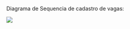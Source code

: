 Diagrama de Sequencia de cadastro de vagas:

![](https://github.com/reyneralegria13/App-JobFinderv1/blob/main/docs/UML/images/diagrama%20de%20sequencia%20empresa%20cadastra%20vaga.jpeg)
